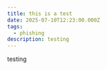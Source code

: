 ```yaml
---
title: this is a test
date: 2025-07-10T12:23:00.000Z
tags:
  - phishing
description: testing
---
```

testing

